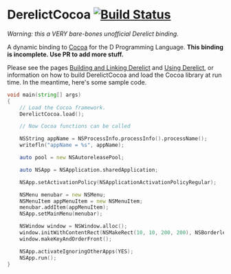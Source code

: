 DerelictCocoa [![Build Status](https://travis-ci.org/p0nce/DerelictCocoa.png?branch=master)](https://travis-ci.org/p0nce/DerelictCocoa)
=============

*Warning: this a VERY bare-bones unofficial Derelict binding.*

A dynamic binding to [Cocoa](https://en.wikipedia.org/wiki/Cocoa_(API)) for the D Programming Language. **This binding is incomplete. Use PR to add more stuff.**

Please see the pages [Building and Linking Derelict](http://derelictorg.github.io/compiling.html) and [Using Derelict](http://derelictorg.github.io/using.html), or information on how to build DerelictCocoa and load the Cocoa library at run time. In the meantime, here's some sample code.


```D
void main(string[] args)
{
	// Load the Cocoa framework.
    DerelictCocoa.load();

    // Now Cocoa functions can be called

    NSString appName = NSProcessInfo.processInfo().processName();
    writefln("appName = %s", appName);

    auto pool = new NSAutoreleasePool;

    auto NSApp = NSApplication.sharedApplication;

    NSApp.setActivationPolicy(NSApplicationActivationPolicyRegular);

    NSMenu menubar = new NSMenu;
    NSMenuItem appMenuItem = new NSMenuItem;
    menubar.addItem(appMenuItem);
    NSApp.setMainMenu(menubar);

    NSWindow window = NSWindow.alloc();
    window.initWithContentRect(NSMakeRect(10, 10, 200, 200), NSBorderlessWindowMask, NSBackingStoreBuffered, NO);
    window.makeKeyAndOrderFront();

    NSApp.activateIgnoringOtherApps(YES);
    NSApp.run();
}

```

